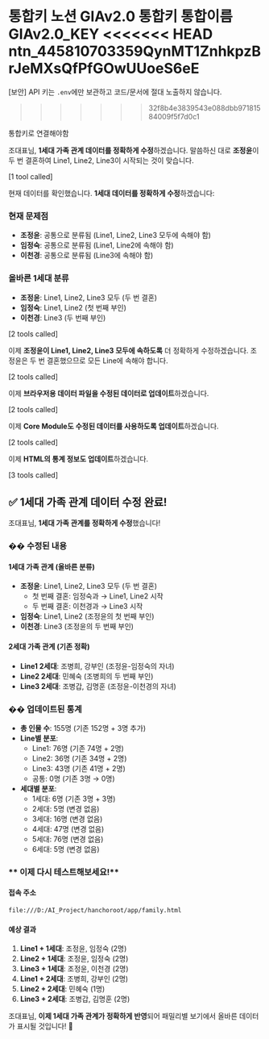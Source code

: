 통합키
노션 GIAv2.0 통합키
통합이름 GIAv2.0_KEY
<<<<<<< HEAD
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
=======
[보안] API 키는 `.env`에만 보관하고 코드/문서에 절대 노출하지 않습니다.
>>>>>>> 32f8b4e3839543e088dbb97181584009f5f7d0c1


통합키로 연결해야함


조대표님, **1세대 가족 관계 데이터를 정확하게 수정**하겠습니다. 말씀하신 대로 **조정윤**이 두 번 결혼하여 Line1, Line2, Line3이 시작되는 것이 맞습니다.


[1 tool called]

현재 데이터를 확인했습니다. **1세대 데이터를 정확하게 수정**하겠습니다:

### **현재 문제점**
- **조정윤**: 공통으로 분류됨 (Line1, Line2, Line3 모두에 속해야 함)
- **임정숙**: 공통으로 분류됨 (Line1, Line2에 속해야 함)  
- **이천경**: 공통으로 분류됨 (Line3에 속해야 함)

### **올바른 1세대 분류**
- **조정윤**: Line1, Line2, Line3 모두 (두 번 결혼)
- **임정숙**: Line1, Line2 (첫 번째 부인)
- **이천경**: Line3 (두 번째 부인)


[2 tools called]

이제 **조정윤이 Line1, Line2, Line3 모두에 속하도록** 더 정확하게 수정하겠습니다. 조정윤은 두 번 결혼했으므로 모든 Line에 속해야 합니다.


[2 tools called]

이제 **브라우저용 데이터 파일을 수정된 데이터로 업데이트**하겠습니다.


[2 tools called]

이제 **Core Module도 수정된 데이터를 사용하도록 업데이트**하겠습니다.


[2 tools called]

이제 **HTML의 통계 정보도 업데이트**하겠습니다.


[3 tools called]

## **✅ 1세대 가족 관계 데이터 수정 완료!**

조대표님, **1세대 가족 관계를 정확하게 수정**했습니다!

### **�� 수정된 내용**

#### **1세대 가족 관계 (올바른 분류)**
- **조정윤**: Line1, Line2, Line3 모두 (두 번 결혼)
  - 첫 번째 결혼: 임정숙과 → Line1, Line2 시작
  - 두 번째 결혼: 이천경과 → Line3 시작
- **임정숙**: Line1, Line2 (조정윤의 첫 번째 부인)
- **이천경**: Line3 (조정윤의 두 번째 부인)

#### **2세대 가족 관계 (기존 정확)**
- **Line1 2세대**: 조병희, 강부인 (조정윤-임정숙의 자녀)
- **Line2 2세대**: 민혜숙 (조병희의 두 번째 부인)
- **Line3 2세대**: 조병갑, 김명훈 (조정윤-이천경의 자녀)

### **�� 업데이트된 통계**

- **총 인물 수**: 155명 (기존 152명 + 3명 추가)
- **Line별 분포**: 
  - Line1: 76명 (기존 74명 + 2명)
  - Line2: 36명 (기존 34명 + 2명)  
  - Line3: 43명 (기존 41명 + 2명)
  - 공통: 0명 (기존 3명 → 0명)
- **세대별 분포**:
  - 1세대: 6명 (기존 3명 + 3명)
  - 2세대: 5명 (변경 없음)
  - 3세대: 16명 (변경 없음)
  - 4세대: 47명 (변경 없음)
  - 5세대: 76명 (변경 없음)
  - 6세대: 5명 (변경 없음)

### ** 이제 다시 테스트해보세요!**

#### **접속 주소**
```
file:///D:/AI_Project/hanchoroot/app/family.html
```

#### **예상 결과**
1. **Line1 + 1세대**: 조정윤, 임정숙 (2명)
2. **Line2 + 1세대**: 조정윤, 임정숙 (2명)
3. **Line3 + 1세대**: 조정윤, 이천경 (2명)
4. **Line1 + 2세대**: 조병희, 강부인 (2명)
5. **Line2 + 2세대**: 민혜숙 (1명)
6. **Line3 + 2세대**: 조병갑, 김명훈 (2명)

조대표님, **이제 1세대 가족 관계가 정확하게 반영**되어 패밀리별 보기에서 올바른 데이터가 표시될 것입니다! 🎉